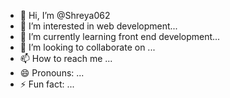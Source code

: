 - 👋 Hi, I’m @Shreya062
- 👀 I’m interested in web development...
- 🌱 I’m currently learning  front end development...
- 💞️ I’m looking to collaborate on ...
- 📫 How to reach me ...
- 😄 Pronouns: ...
- ⚡ Fun fact: ...

<!---
Shreya062/Shreya062 is a ✨ special ✨ repository because its `README.md` (this file) appears on your GitHub profile.
You can click the Preview link to take a look at your changes.
--->
